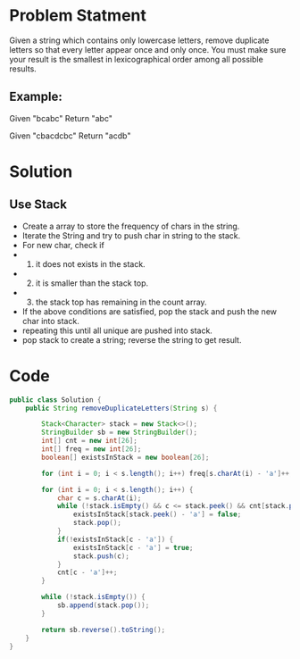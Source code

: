 # Problem Statment
Given a string which contains only lowercase letters, remove duplicate letters so that every letter appear once and only once. You must make sure your result is the smallest in lexicographical order among all possible results.

## Example:
Given "bcabc"
Return "abc"

Given "cbacdcbc"
Return "acdb"

# Solution

## Use Stack
* Create a array to store the frequency of chars in the string.
* Iterate the String and try to push char in string to the stack.
* For new char, check if
* 1. it does not exists in the stack.
* 2. it is smaller than the stack top.
* 3. the stack top has remaining in the count array.
* If the above conditions are satisfied, pop the stack and push the new char into stack.
* repeating this until all unique are pushed into stack.
* pop stack to create a string; reverse the string to get result.

# Code

```java
public class Solution {
    public String removeDuplicateLetters(String s) {

        Stack<Character> stack = new Stack<>();
        StringBuilder sb = new StringBuilder();
        int[] cnt = new int[26];
        int[] freq = new int[26];
        boolean[] existsInStack = new boolean[26];

        for (int i = 0; i < s.length(); i++) freq[s.charAt(i) - 'a']++;

        for (int i = 0; i < s.length(); i++) {
            char c = s.charAt(i);
            while (!stack.isEmpty() && c <= stack.peek() && cnt[stack.peek() - 'a'] != freq[stack.peek() - 'a'] && !existsInStack[c - 'a']) {
                existsInStack[stack.peek() - 'a'] = false;
                stack.pop();
            }
            if(!existsInStack[c - 'a']) {
                existsInStack[c - 'a'] = true;
                stack.push(c);
            }
            cnt[c - 'a']++;
        }

        while (!stack.isEmpty()) {
            sb.append(stack.pop());
        }

        return sb.reverse().toString();
    }
}
```